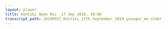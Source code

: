 ```yaml
---
layout: player
title: Kontiki Open Mic  17 Sep 2019, 20:00
transcript_path: 20190917_Kontiki_17th_September_2019_younger_me_older_men_real_men
---
```

